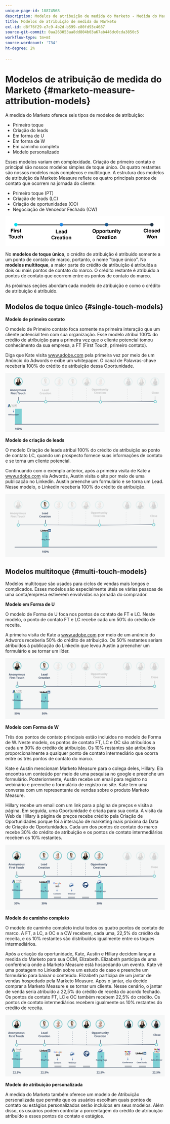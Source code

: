 ```yaml
---
unique-page-id: 18874568
description: Modelos de atribuição de medida do Marketo - Medida do Marketo - Documentação do produto
title: Modelos de atribuição de medida do Marketo
exl-id: d8f76f29-e7c9-4b2d-b599-e80fd93c4687
source-git-commit: 0aa263053aa8dd804b03a67ab446dc0cda3850c5
workflow-type: tm+mt
source-wordcount: '734'
ht-degree: 2%

---
```


# Modelos de atribuição de medida do Marketo {#marketo-measure-attribution-models}

A medida do Marketo oferece seis tipos de modelos de atribuição:

* Primeiro toque
* Criação do leads
* Em forma de U
* Em forma de W
* Em caminho completo
* Modelo personalizado

Esses modelos variam em complexidade. Criação de primeiro contato e principal são nossos modelos simples de toque único. Os quatro restantes são nossos modelos mais complexos e multitoque. A estrutura dos modelos de atribuição da Marketo Measure reflete os quatro principais pontos de contato que ocorrem na jornada do cliente:

* Primeiro toque (PT)
* Criação de leads (LC)
* Criação de oportunidades (CO)
* Negociação de Vencedor Fechado (CW)

![](assets/1-1.png)

No **modelos de toque único**, o crédito de atribuição é atribuído somente a um ponto de contato de marco, portanto, o nome &quot;toque único&quot;.
No **modelos multitoque**, a maior parte do crédito de atribuição é atribuída a dois ou mais pontos de contato do marco. O crédito restante é atribuído a pontos de contato que ocorrem entre os pontos de contato do marco.

As próximas seções abordam cada modelo de atribuição e como o crédito de atribuição é atribuído.

## Modelos de toque único {#single-touch-models}

**Modelo de primeiro contato**

O modelo de Primeiro contato foca somente na primeira interação que um cliente potencial tem com sua organização. Esse modelo atribui 100% do crédito de atribuição para a primeira vez que o cliente potencial tomou conhecimento da sua empresa, a FT (First Touch, primeiro contato).

Diga que Kate visita www.adobe.com pela primeira vez por meio de um Anúncio do Adwords e exibe um whitepaper. O canal de Palavras-chave receberia 100% do crédito de atribuição dessa Oportunidade.

![](assets/2.png)

**Modelo de criação de leads**

O modelo Criação de leads atribui 100% do crédito de atribuição ao ponto de contato LC, quando um prospecto fornece suas informações de contato e se torna um cliente potencial.

Continuando com o exemplo anterior, após a primeira visita de Kate a www.adobe.com via Adwords, Austin visita o site por meio de uma publicação no Linkedin. Austin preenche um formulário e se torna um Lead. Nesse modelo, o Linkedin receberia 100% do crédito de atribuição.

![](assets/3.png)

## Modelos multitoque {#multi-touch-models}

Modelos multitoque são usados para ciclos de vendas mais longos e complicados. Esses modelos são especialmente úteis se várias pessoas de uma conta/empresa estiverem envolvidas na jornada do comprador.

**Modelo em Forma de U**

O modelo de Forma de U foca nos pontos de contato de FT e LC. Neste modelo, o ponto de contato FT e LC recebe cada um 50% do crédito de receita.

A primeira visita de Kate a www.adobe.com por meio de um anúncio do Adwords receberia 50% do crédito de atribuição. Os 50% restantes seriam atribuídos à publicação do Linkedin que levou Austin a preencher um formulário e se tornar um líder.

![](assets/4.png)

**Modelo com Forma de W**

Três dos pontos de contato principais estão incluídos no modelo de Forma de W. Neste modelo, os pontos de contato FT, LC e OC são atribuídos a cada um 30% do crédito de atribuição. Os 10% restantes são atribuídos proporcionalmente a qualquer ponto de contato intermediário que ocorra entre os três pontos de contato do marco.

Kate e Austin mencionam Marketo Measure para o colega deles, Hillary. Ela encontra um conteúdo por meio de uma pesquisa no google e preenche um formulário. Posteriormente, Austin recebe um email para registro no webinário e preenche o formulário de registro no site. Kate tem uma conversa com um representante de vendas sobre o produto Marketo Measure.

Hillary recebe um email com um link para a página de preços e visita a página. Em seguida, uma Oportunidade é criada para sua conta. A visita da Web de Hillary à página de preços recebe crédito pela Criação de Oportunidades porque foi a interação de marketing mais próxima da Data de Criação de Oportunidades. Cada um dos pontos de contato do marco recebe 30% do crédito de atribuição e os pontos de contato intermediários recebem os 10% restantes.

![](assets/5.png)

**Modelo de caminho completo**

O modelo de caminho completo inclui todos os quatro pontos de contato de marco. A FT, a LC, a OC e a CW recebem, cada uma, 22,5% do crédito da receita, e os 10% restantes são distribuídos igualmente entre os toques intermediários.

Após a criação da oportunidade, Kate, Austin e Hillary decidem lançar a medida do Marketo para sua OCM, Elizabeth. Elizabeth participa de uma conferência onde a Marketo Measure está hospedando um evento. Kate vê uma postagem no Linkedin sobre um estudo de caso e preenche um formulário para baixar o conteúdo. Elizabeth participa de um jantar de vendas hospedado pela Marketo Measure. Após o jantar, ela decide comprar a Marketo Measure e se tornar um cliente. Nesse cenário, o jantar de venda seria atribuído a 22,5% do crédito de receita do acordo fechado. Os pontos de contato FT, LC e OC também recebem 22,5% do crédito. Os pontos de contato intermediários recebem igualmente os 10% restantes do crédito de receita.

![](assets/6.png)

**Modelo de atribuição personalizada**

A medida do Marketo também oferece um modelo de Atribuição personalizada que permite que os usuários escolham quais pontos de contato ou estágios personalizados serão incluídos em seus modelos. Além disso, os usuários podem controlar a porcentagem do crédito de atribuição atribuído a esses pontos de contato e estágios.
